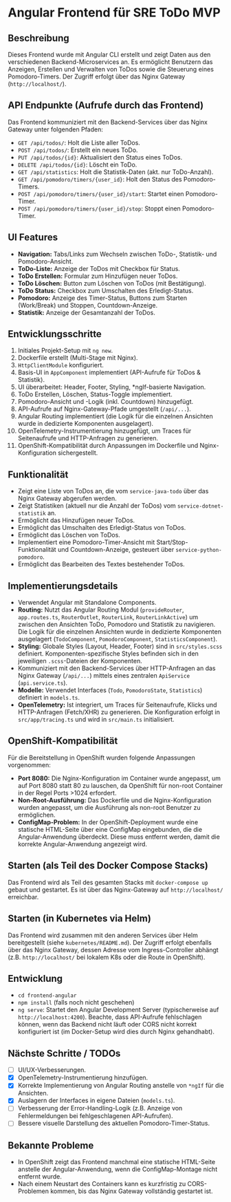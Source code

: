 # Angular Frontend für SRE ToDo MVP

## Beschreibung

Dieses Frontend wurde mit Angular CLI erstellt und zeigt Daten aus den verschiedenen Backend-Microservices an.
Es ermöglicht Benutzern das Anzeigen, Erstellen und Verwalten von ToDos sowie die Steuerung eines Pomodoro-Timers.
Der Zugriff erfolgt über das Nginx Gateway (`http://localhost/`).

## API Endpunkte (Aufrufe durch das Frontend)

Das Frontend kommuniziert mit den Backend-Services über das Nginx Gateway unter folgenden Pfaden:

-   `GET /api/todos/`: Holt die Liste aller ToDos.
-   `POST /api/todos/`: Erstellt ein neues ToDo.
-   `PUT /api/todos/{id}`: Aktualisiert den Status eines ToDos.
-   `DELETE /api/todos/{id}`: Löscht ein ToDo.
-   `GET /api/statistics`: Holt die Statistik-Daten (akt. nur ToDo-Anzahl).
-   `GET /api/pomodoro/timers/{user_id}`: Holt den Status des Pomodoro-Timers.
-   `POST /api/pomodoro/timers/{user_id}/start`: Startet einen Pomodoro-Timer.
-   `POST /api/pomodoro/timers/{user_id}/stop`: Stoppt einen Pomodoro-Timer.

## UI Features

-   **Navigation:** Tabs/Links zum Wechseln zwischen ToDo-, Statistik- und Pomodoro-Ansicht.
-   **ToDo-Liste:** Anzeige der ToDos mit Checkbox für Status.
-   **ToDo Erstellen:** Formular zum Hinzufügen neuer ToDos.
-   **ToDo Löschen:** Button zum Löschen von ToDos (mit Bestätigung).
-   **ToDo Status:** Checkbox zum Umschalten des Erledigt-Status.
-   **Pomodoro:** Anzeige des Timer-Status, Buttons zum Starten (Work/Break) und Stoppen, Countdown-Anzeige.
-   **Statistik:** Anzeige der Gesamtanzahl der ToDos.

## Entwicklungsschritte

1.  Initiales Projekt-Setup mit `ng new`.
2.  Dockerfile erstellt (Multi-Stage mit Nginx).
3.  `HttpClientModule` konfiguriert.
4.  Basis-UI in `AppComponent` implementiert (API-Aufrufe für ToDos & Statistik).
5.  UI überarbeitet: Header, Footer, Styling, *ngIf-basierte Navigation.
6.  ToDo Erstellen, Löschen, Status-Toggle implementiert.
7.  Pomodoro-Ansicht und -Logik (inkl. Countdown) hinzugefügt.
8.  API-Aufrufe auf Nginx-Gateway-Pfade umgestellt (`/api/...`).
9.  Angular Routing implementiert (die Logik für die einzelnen Ansichten wurde in dedizierte Komponenten ausgelagert).
10. OpenTelemetry-Instrumentierung hinzugefügt, um Traces für Seitenaufrufe und HTTP-Anfragen zu generieren.
11. OpenShift-Kompatibilität durch Anpassungen im Dockerfile und Nginx-Konfiguration sichergestellt.

## Funktionalität

-   Zeigt eine Liste von ToDos an, die vom `service-java-todo` über das Nginx Gateway abgerufen werden.
-   Zeigt Statistiken (aktuell nur die Anzahl der ToDos) vom `service-dotnet-statistik` an.
-   Ermöglicht das Hinzufügen neuer ToDos.
-   Ermöglicht das Umschalten des Erledigt-Status von ToDos.
-   Ermöglicht das Löschen von ToDos.
-   Implementiert eine Pomodoro-Timer-Ansicht mit Start/Stop-Funktionalität und Countdown-Anzeige, gesteuert über `service-python-pomodoro`.
-   Ermöglicht das Bearbeiten des Textes bestehender ToDos.

## Implementierungsdetails

-   Verwendet Angular mit Standalone Components.
-   **Routing:** Nutzt das Angular Routing Modul (`provideRouter`, `app.routes.ts`, `RouterOutlet`, `RouterLink`, `RouterLinkActive`) um zwischen den Ansichten ToDo, Pomodoro und Statistik zu navigieren. Die Logik für die einzelnen Ansichten wurde in dedizierte Komponenten ausgelagert (`TodoComponent`, `PomodoroComponent`, `StatisticsComponent`).
-   **Styling:** Globale Styles (Layout, Header, Footer) sind in `src/styles.scss` definiert. Komponenten-spezifische Styles befinden sich in den jeweiligen `.scss`-Dateien der Komponenten.
-   Kommuniziert mit den Backend-Services über HTTP-Anfragen an das Nginx Gateway (`/api/...`) mittels eines zentralen `ApiService` (`api.service.ts`).
-   **Modelle:** Verwendet Interfaces (`Todo`, `PomodoroState`, `Statistics`) definiert in `models.ts`.
-   **OpenTelemetry:** Ist integriert, um Traces für Seitenaufrufe, Klicks und HTTP-Anfragen (Fetch/XHR) zu generieren. Die Konfiguration erfolgt in `src/app/tracing.ts` und wird in `src/main.ts` initialisiert.

## OpenShift-Kompatibilität

Für die Bereitstellung in OpenShift wurden folgende Anpassungen vorgenommen:

-   **Port 8080:** Die Nginx-Konfiguration im Container wurde angepasst, um auf Port 8080 statt 80 zu lauschen, da OpenShift für non-root Container in der Regel Ports >1024 erfordert.
-   **Non-Root-Ausführung:** Das Dockerfile und die Nginx-Konfiguration wurden angepasst, um die Ausführung als non-root Benutzer zu ermöglichen.
-   **ConfigMap-Problem:** In der OpenShift-Deployment wurde eine statische HTML-Seite über eine ConfigMap eingebunden, die die Angular-Anwendung überdeckt. Diese muss entfernt werden, damit die korrekte Angular-Anwendung angezeigt wird.

## Starten (als Teil des Docker Compose Stacks)

Das Frontend wird als Teil des gesamten Stacks mit `docker-compose up` gebaut und gestartet. Es ist über das Nginx-Gateway auf `http://localhost/` erreichbar.

## Starten (in Kubernetes via Helm)

Das Frontend wird zusammen mit den anderen Services über Helm bereitgestellt (siehe `kubernetes/README.md`). Der Zugriff erfolgt ebenfalls über das Nginx Gateway, dessen Adresse vom Ingress-Controller abhängt (z.B. `http://localhost/` bei lokalem K8s oder die Route in OpenShift).

## Entwicklung

-   `cd frontend-angular`
-   `npm install` (falls noch nicht geschehen)
-   `ng serve`: Startet den Angular Development Server (typischerweise auf `http://localhost:4200`). Beachte, dass API-Aufrufe fehlschlagen können, wenn das Backend nicht läuft oder CORS nicht korrekt konfiguriert ist (im Docker-Setup wird dies durch Nginx gehandhabt).

## Nächste Schritte / TODOs

-   [ ] UI/UX-Verbesserungen.
-   [x] OpenTelemetry-Instrumentierung hinzufügen.
-   [x] Korrekte Implementierung von Angular Routing anstelle von `*ngIf` für die Ansichten.
-   [x] Auslagern der Interfaces in eigene Dateien (`models.ts`).
-   [ ] Verbesserung der Error-Handling-Logik (z.B. Anzeige von Fehlermeldungen bei fehlgeschlagenen API-Aufrufen).
-   [ ] Bessere visuelle Darstellung des aktuellen Pomodoro-Timer-Status.

## Bekannte Probleme

- In OpenShift zeigt das Frontend manchmal eine statische HTML-Seite anstelle der Angular-Anwendung, wenn die ConfigMap-Montage nicht entfernt wurde.
- Nach einem Neustart des Containers kann es kurzfristig zu CORS-Problemen kommen, bis das Nginx Gateway vollständig gestartet ist.
